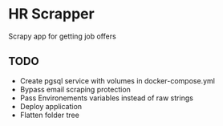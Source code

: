 # HR Scrapper

Scrapy app for getting job offers

## TODO

* Create pgsql service with volumes in docker-compose.yml
* Bypass email scraping protection
* Pass Environements variables instead of raw strings
* Deploy application
* Flatten folder tree